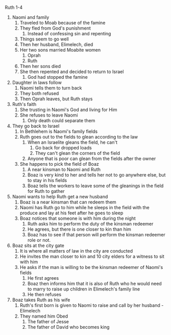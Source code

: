 Ruth 1-4

1. Naomi and family
    1. Traveled to Moab because of the famine
    2. They fled from God's punishment
        1. Instead of confessing sin and repenting
    3. Things seem to go well
    4. Then her husband, Elimelech, died
    5. Her two sons married Moabite women
        1. Oprah
        2. Ruth
    6. Then her sons died
    7. She then repented and decided to return to Israel
        1. God had stopped the famine
2. Daughter in laws follow
    1. Naomi tells them to turn back
    2. They both refused
    3. Then Oprah leaves, but Ruth stays
3. Ruth's faith
    1. She trusting in Naomi's God and living for Him
    2. She refuses to leave Naomi
        1. Only death could separate them
4. They go back to Israel
    1. In Bethlehem is Naomi's family fields
    2. Ruth goes out to the fields to glean according to the law
        1. When an Israelite gleans the field, he can't
            1. Go back for dropped loads
            2. They can't glean the corners of the field
        2. Anyone that is poor can glean from the fields after the owner
    3. She happens to pick the field of Boaz
        1. A near kinsman to Naomi and Ruth
        2. Boaz is very kind to her and tells her not to go anywhere else, but to stay in his fields
        3. Boaz tells the workers to leave some of the gleanings in the field for Ruth to gather
5. Naomi wants to help Ruth get a new husband
    1. Boaz is a near kinsman that can redeem them
    2. Naomi has Ruth go to him while he sleeps in the field with the produce and lay at his feet after he goes to sleep
    3. Boaz notices that someone is with him during the night
        1. Ruth asks him to perform the duty of the kinsman redeemer
        2. He agrees, but there is one closer to kin than him
        3. Boaz has to see if that person will perform the kinsman redeemer role or not.
6. Boaz sits at the city gate
    1. It is where all matters of law in the city are conducted
    2. He invites the man closer to kin and 10 city elders for a witness to sit with him
    3. He asks if the man is willing to be the kinsman redeemer of Naomi's fields
        1. He first agrees
        2. Boaz then informs him that it is also of Ruth who he would need to marry to raise up children in Elimelech's family line
        3. He then refuses
7. Boaz takes Ruth as his wife
    1. Ruth's first born is given to Naomi to raise and call by her husband - Elimelech
    2. They named him Obed
        1. The father of Jesse
        2. The father of David who becomes king
